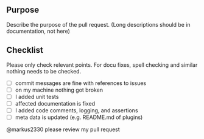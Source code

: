 ## Purpose

Describe the purpose of the pull request.
(Long descriptions should be in documentation, not here)

## Checklist

Please only check relevant points.
For docu fixes, spell checking and similar nothing
needs to be checked.

- [ ] commit messages are fine with references to issues
- [ ] on my machine nothing got broken
- [ ] I added unit tests
- [ ] affected documentation is fixed
- [ ] I added code comments, logging, and assertions
- [ ] meta data is updated (e.g. README.md of plugins)

@markus2330 please review my pull request
